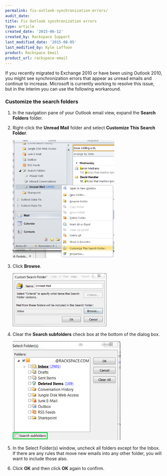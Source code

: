 ```yaml
---
permalink: fix-outlook-synchronization-errors/
audit_date:
title: Fix Outlook synchronization errors
type: article
created_date: '2015-06-12'
created_by: Rackspace Support
last_modified_date: '2015-08-05'
last_modified_by: Kyle Laffoon
product: Rackspace Email
product_url: rackspace-email
---
```


If you recently migrated to Exchange 2010 or have been using Outlook
2010, you might see synchronization errors that appear as unread emails
and continue to increase. Microsoft is currently working to resolve this
issue, but in the interim you can use the following workaround.

### Customize the search folders

1.  In the navigation pane of your Outlook email view, expand
    the **Search Folders** folder.

2.  Right-click the **Unread Mail** folder and select **Customize This
    Search Folder**.

    <img src="1_55.png" width="326" height="378" />

3.  Click **Browse**.

    <img src="2_52.png" width="301" height="170" />

4.  Clear the **Search subfolders** check box at the bottom of the
    dialog box.

    <img src="3a.png" width="346" height="316" />

5.  In the Select Folder(s) window, uncheck all folders except for
    the Inbox. If there are any rules that move new emails into any
    other folder, you will want to include those also.

6.  Click **OK** and then click **OK** again to confirm.
